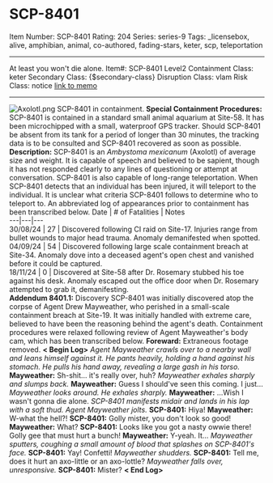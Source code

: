 # SCP-8401
Item Number: SCP-8401
Rating: 204
Series: series-9
Tags: _licensebox, alive, amphibian, animal, co-authored, fading-stars, keter, scp, teleportation

---

At least you won't die alone.
Item#: SCP-8401
Level2
Containment Class:
keter
Secondary Class:
{$secondary-class}
Disruption Class:
vlam
Risk Class:
notice
[link to memo](/classification-committee-memo)  

* * *
![Axolotl.png](https://scp-wiki.wdfiles.com/local--files/scp-8401/Axolotl.png)
SCP-8401 in containment.
**Special Containment Procedures:** SCP-8401 is contained in a standard small animal aquarium at Site-58. It has been microchipped with a small, waterproof GPS tracker. Should SCP-8401 be absent from its tank for a period of longer than 30 minutes, the tracking data is to be consulted and SCP-8401 recovered as soon as possible.
**Description:** SCP-8401 is an _Ambystoma mexicanum_ (Axolotl) of average size and weight. It is capable of speech and believed to be sapient, though it has not responded clearly to any lines of questioning or attempt at conversation.
SCP-8401 is also capable of long-range teleportation. When SCP-8401 detects that an individual has been injured, it will teleport to the individual. It is unclear what criteria SCP-8401 follows to determine who to teleport to. An abbreviated log of appearances prior to containment has been transcribed below.
Date | # of Fatalities | Notes  
---|---|---  
30/08/24 | 27 | Discovered following CI raid on Site-17. Injuries range from bullet wounds to major head trauma. Anomaly demanifested when spotted.  
04/09/24 | 54 | Discovered following large scale containment breach at Site-34. Anomaly dove into a deceased agent's open chest and vanished before it could be captured.  
18/11/24 | 0 | Discovered at Site-58 after Dr. Rosemary stubbed his toe against his desk. Anomaly escaped out the office door when Dr. Rosemary attempted to grab it, demanifesting.  
**Addendum 8401.1:** Discovery
SCP-8401 was initially discovered atop the corpse of Agent Drew Mayweather, who perished in a small-scale containment breach at Site-19. It was initially handled with extreme care, believed to have been the reasoning behind the agent's death. Containment procedures were relaxed following review of Agent Mayweather's body cam, which has been transcribed below.
**Foreward:** Extraneous footage removed.
**< Begin Log>**
_Agent Mayweather crawls over to a nearby wall and leans himself against it. He pants heavily, holding a hand against his stomach. He pulls his hand away, revealing a large gash in his torso._
**Mayweather:** Sh-shit… it's really over, huh?
_Mayweather exhales sharply and slumps back._
**Mayweather:** Guess I should've seen this coming. I just…
_Mayweather looks around. He exhales sharply._
**Mayweather:** …Wish I wasn't gonna die alone.
_SCP-8401 manifests midair and lands in his lap with a soft thud. Agent Mayweather jolts._
**SCP-8401:** Hiya!
**Mayweather:** W-what the hell?!
**SCP-8401:** Golly mister, you don't look so good!
**Mayweather:** What?
**SCP-8401:** Looks like you got a nasty owwie there! Golly gee that must hurt a bunch!
**Mayweather:** Y-yeah. It…
_Mayweather sputters, coughing a small amount of blood that splashes on SCP-8401's face._
**SCP-8401:** Yay! Confetti!
_Mayweather shudders._
**SCP-8401:** Tell me, does it hurt an axo-little or an axo-lottle?
_Mayweather falls over, unresponsive._
**SCP-8401:** Mister?
**< End Log>**